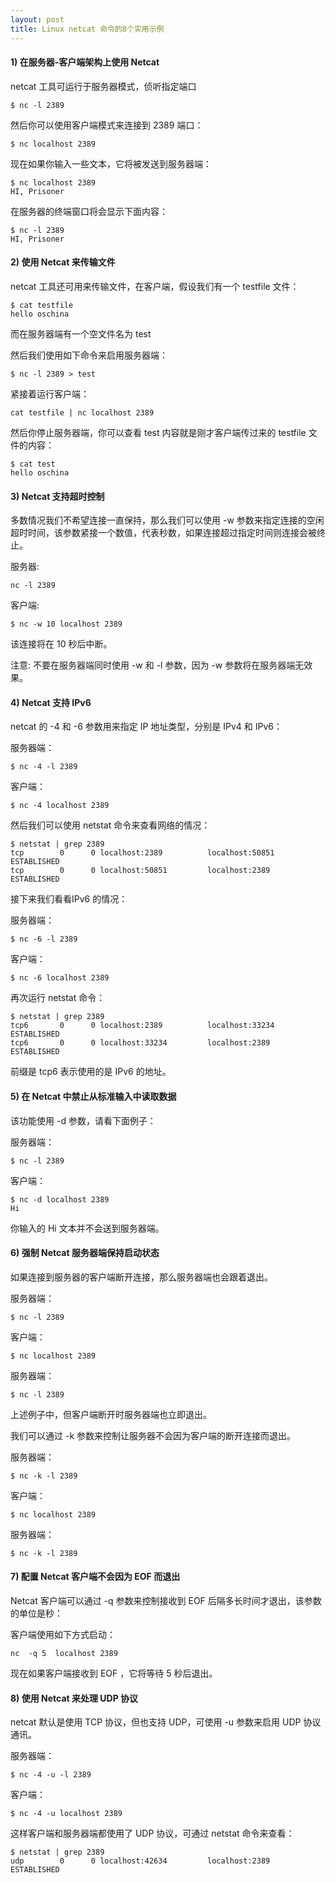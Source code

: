 ```yaml
---
layout: post
title: Linux netcat 命令的8个实用示例
---
```


#### 1) 在服务器-客户端架构上使用 Netcat

netcat 工具可运行于服务器模式，侦听指定端口

    $ nc -l 2389

然后你可以使用客户端模式来连接到 2389 端口：

    $ nc localhost 2389

现在如果你输入一些文本，它将被发送到服务器端：

    $ nc localhost 2389   
    HI, Prisoner

在服务器的终端窗口将会显示下面内容：

    $ nc -l 2389
    HI, Prisoner

#### 2) 使用 Netcat 来传输文件

netcat 工具还可用来传输文件，在客户端，假设我们有一个 testfile 文件：

    $ cat testfile
    hello oschina
而在服务器端有一个空文件名为 test

然后我们使用如下命令来启用服务器端：

    $ nc -l 2389 > test
紧接着运行客户端：

    cat testfile | nc localhost 2389
然后你停止服务器端，你可以查看 test 内容就是刚才客户端传过来的 testfile 文件的内容：

    $ cat test
    hello oschina


#### 3) Netcat 支持超时控制
多数情况我们不希望连接一直保持，那么我们可以使用 -w 参数来指定连接的空闲超时时间，该参数紧接一个数值，代表秒数，如果连接超过指定时间则连接会被终止。

服务器:

    nc -l 2389
客户端:

    $ nc -w 10 localhost 2389
该连接将在 10 秒后中断。

注意: 不要在服务器端同时使用 -w 和 -l 参数，因为 -w 参数将在服务器端无效果。

#### 4) Netcat 支持 IPv6
netcat 的 -4 和 -6 参数用来指定 IP 地址类型，分别是 IPv4 和 IPv6：

服务器端：
    
    $ nc -4 -l 2389
客户端：
    
    $ nc -4 localhost 2389
然后我们可以使用 netstat 命令来查看网络的情况：

    $ netstat | grep 2389
    tcp        0      0 localhost:2389          localhost:50851         ESTABLISHED
    tcp        0      0 localhost:50851         localhost:2389          ESTABLISHED
接下来我们看看IPv6 的情况：

服务器端：

    $ nc -6 -l 2389
客户端：

    $ nc -6 localhost 2389
再次运行 netstat 命令：

    $ netstat | grep 2389
    tcp6       0      0 localhost:2389          localhost:33234         ESTABLISHED
    tcp6       0      0 localhost:33234         localhost:2389          ESTABLISHED
前缀是 tcp6 表示使用的是 IPv6 的地址。

#### 5) 在 Netcat 中禁止从标准输入中读取数据

该功能使用 -d 参数，请看下面例子：

服务器端：

    $ nc -l 2389
客户端：

    $ nc -d localhost 2389
    Hi
你输入的 Hi 文本并不会送到服务器端。

#### 6) 强制 Netcat 服务器端保持启动状态
如果连接到服务器的客户端断开连接，那么服务器端也会跟着退出。

服务器端：

    $ nc -l 2389
客户端：

    $ nc localhost 2389
服务器端：
    
    $ nc -l 2389
上述例子中，但客户端断开时服务器端也立即退出。

我们可以通过 -k 参数来控制让服务器不会因为客户端的断开连接而退出。

服务器端：
    
    $ nc -k -l 2389
客户端：

    $ nc localhost 2389
服务器端：

    $ nc -k -l 2389


#### 7) 配置 Netcat 客户端不会因为 EOF 而退出

Netcat 客户端可以通过 -q 参数来控制接收到 EOF 后隔多长时间才退出，该参数的单位是秒：

客户端使用如下方式启动：

    nc  -q 5  localhost 2389
现在如果客户端接收到 EOF ，它将等待 5 秒后退出。

#### 8) 使用 Netcat 来处理 UDP 协议

netcat 默认是使用 TCP 协议，但也支持 UDP，可使用 -u 参数来启用 UDP 协议通讯。

服务器端：

    $ nc -4 -u -l 2389
客户端：

    $ nc -4 -u localhost 2389
这样客户端和服务器端都使用了 UDP 协议，可通过 netstat 命令来查看：
    
    $ netstat | grep 2389
    udp        0      0 localhost:42634         localhost:2389          ESTABLISHED
